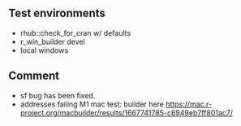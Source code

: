## Test environments
* rhub::check_for_cran w/ defaults
* r_win_builder devel
* local windows

## Comment
* sf bug has been fixed.
* addresses failing M1 mac test: builder here https://mac.r-project.org/macbuilder/results/1667741785-c6949eb7ff801ac7/